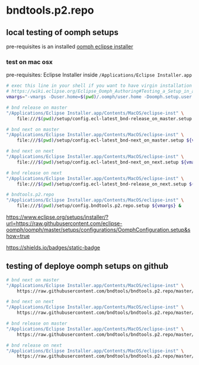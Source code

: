 # bndtools.p2.repo

## local testing of oomph setups

pre-requisites is an installed [oomph eclipse installer](https://download.eclipse.org/oomph/products/)

### test on mac osx

pre-requisites: Eclipse Installer inside `/Applications/Eclipse Installer.app`

```sh
# exec this line in your shell if you want to have virgin installation
# https://wiki.eclipse.org/Eclipse_Oomph_Authoring#Testing_a_Setup_in_a_Clean_Environment
vmargs="-vmargs -Duser.home=$(pwd)/.oomph/user.home -Doomph.setup.user.home.redirect=true"

# bnd release on master
"/Applications/Eclipse Installer.app/Contents/MacOS/eclipse-inst" \
    file:///$(pwd)/setup/config.ecl-latest_bnd-release_on_master.setup ${vmargs} &

# bnd next on master
"/Applications/Eclipse Installer.app/Contents/MacOS/eclipse-inst" \
    file:///$(pwd)/setup/config.ecl-latest_bnd-next_on_master.setup ${vmargs} &

# bnd next on next
"/Applications/Eclipse Installer.app/Contents/MacOS/eclipse-inst" \
    file:///$(pwd)/setup/config.ecl-latest_bnd-next_on_next.setup ${vmargs} &

# bnd release on next
"/Applications/Eclipse Installer.app/Contents/MacOS/eclipse-inst" \
    file:///$(pwd)/setup/config.ecl-latest_bnd-release_on_next.setup ${vmargs} &

# bndtools.p2.repo
"/Applications/Eclipse Installer.app/Contents/MacOS/eclipse-inst" \
    file:///$(pwd)/setup/config.bndtools.p2.repo.setup ${vmargs} &

```

https://www.eclipse.org/setups/installer/?url=https://raw.githubusercontent.com/eclipse-oomph/oomph/master/setups/configurations/OomphConfiguration.setup&show=true

https://shields.io/badges/static-badge


## testing of deploye oomph setups on github



```sh
# bnd next on master
"/Applications/Eclipse Installer.app/Contents/MacOS/eclipse-inst" \
    https://raw.githubusercontent.com/bndtools/bndtools.p2.repo/master/setup/config_ecl-latest_bnd-next_on_master.setup

# bnd next on next
"/Applications/Eclipse Installer.app/Contents/MacOS/eclipse-inst" \
    https://raw.githubusercontent.com/bndtools/bndtools.p2.repo/master/setup/config_ecl-latest_bnd-next_on_next.setup

# bnd release on master
"/Applications/Eclipse Installer.app/Contents/MacOS/eclipse-inst" \
    https://raw.githubusercontent.com/bndtools/bndtools.p2.repo/master/setup/config_ecl-latest_bnd-release_on_master.setup

# bnd release on next
"/Applications/Eclipse Installer.app/Contents/MacOS/eclipse-inst" \
    https://raw.githubusercontent.com/bndtools/bndtools.p2.repo/master/setup/config_ecl-latest_bnd-release_on_next.setup

```
